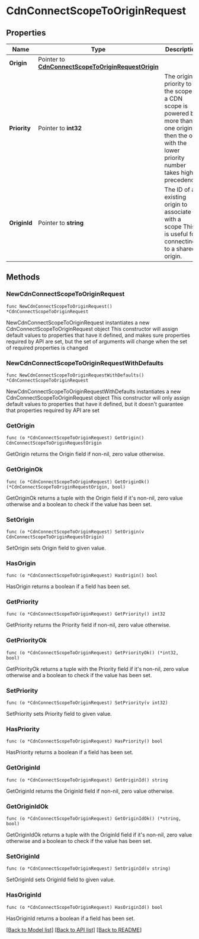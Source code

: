 # CdnConnectScopeToOriginRequest

## Properties

Name | Type | Description | Notes
------------ | ------------- | ------------- | -------------
**Origin** | Pointer to [**CdnConnectScopeToOriginRequestOrigin**](cdnConnectScopeToOriginRequestOrigin.md) |  | [optional] 
**Priority** | Pointer to **int32** | The origin&#39;s priority to the scope  If a CDN scope is powered by more than one origin, then the one with the lower priority number takes higher precedence. | [optional] 
**OriginId** | Pointer to **string** | The ID of an existing origin to associate with a scope  This is useful for connecting to a shared origin. | [optional] 

## Methods

### NewCdnConnectScopeToOriginRequest

`func NewCdnConnectScopeToOriginRequest() *CdnConnectScopeToOriginRequest`

NewCdnConnectScopeToOriginRequest instantiates a new CdnConnectScopeToOriginRequest object
This constructor will assign default values to properties that have it defined,
and makes sure properties required by API are set, but the set of arguments
will change when the set of required properties is changed

### NewCdnConnectScopeToOriginRequestWithDefaults

`func NewCdnConnectScopeToOriginRequestWithDefaults() *CdnConnectScopeToOriginRequest`

NewCdnConnectScopeToOriginRequestWithDefaults instantiates a new CdnConnectScopeToOriginRequest object
This constructor will only assign default values to properties that have it defined,
but it doesn't guarantee that properties required by API are set

### GetOrigin

`func (o *CdnConnectScopeToOriginRequest) GetOrigin() CdnConnectScopeToOriginRequestOrigin`

GetOrigin returns the Origin field if non-nil, zero value otherwise.

### GetOriginOk

`func (o *CdnConnectScopeToOriginRequest) GetOriginOk() (*CdnConnectScopeToOriginRequestOrigin, bool)`

GetOriginOk returns a tuple with the Origin field if it's non-nil, zero value otherwise
and a boolean to check if the value has been set.

### SetOrigin

`func (o *CdnConnectScopeToOriginRequest) SetOrigin(v CdnConnectScopeToOriginRequestOrigin)`

SetOrigin sets Origin field to given value.

### HasOrigin

`func (o *CdnConnectScopeToOriginRequest) HasOrigin() bool`

HasOrigin returns a boolean if a field has been set.

### GetPriority

`func (o *CdnConnectScopeToOriginRequest) GetPriority() int32`

GetPriority returns the Priority field if non-nil, zero value otherwise.

### GetPriorityOk

`func (o *CdnConnectScopeToOriginRequest) GetPriorityOk() (*int32, bool)`

GetPriorityOk returns a tuple with the Priority field if it's non-nil, zero value otherwise
and a boolean to check if the value has been set.

### SetPriority

`func (o *CdnConnectScopeToOriginRequest) SetPriority(v int32)`

SetPriority sets Priority field to given value.

### HasPriority

`func (o *CdnConnectScopeToOriginRequest) HasPriority() bool`

HasPriority returns a boolean if a field has been set.

### GetOriginId

`func (o *CdnConnectScopeToOriginRequest) GetOriginId() string`

GetOriginId returns the OriginId field if non-nil, zero value otherwise.

### GetOriginIdOk

`func (o *CdnConnectScopeToOriginRequest) GetOriginIdOk() (*string, bool)`

GetOriginIdOk returns a tuple with the OriginId field if it's non-nil, zero value otherwise
and a boolean to check if the value has been set.

### SetOriginId

`func (o *CdnConnectScopeToOriginRequest) SetOriginId(v string)`

SetOriginId sets OriginId field to given value.

### HasOriginId

`func (o *CdnConnectScopeToOriginRequest) HasOriginId() bool`

HasOriginId returns a boolean if a field has been set.


[[Back to Model list]](../README.md#documentation-for-models) [[Back to API list]](../README.md#documentation-for-api-endpoints) [[Back to README]](../README.md)


